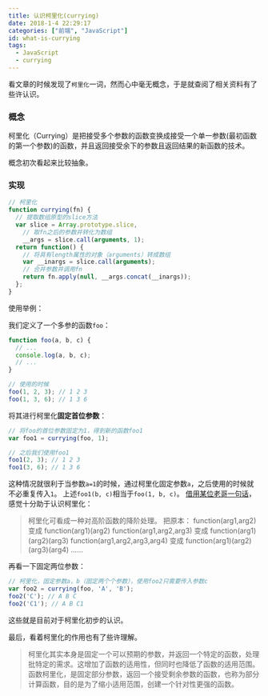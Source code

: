 ```yaml
---
title: 认识柯里化(currying)
date: 2018-1-4 22:29:17
categories: ["前端", "JavaScript"]
id: what-is-currying
tags:
  - JavaScript
  - currying
---
```


看文章的时候发现了`柯里化`一词，然而心中毫无概念，于是就查阅了相关资料有了些许认识。

<!-- more -->

### 概念

柯里化（Currying）是把接受多个参数的函数变换成接受一个单一参数(最初函数的第一个参数)的函数，并且返回接受余下的参数且返回结果的新函数的技术。

概念初次看起来比较抽象。

### 实现

```javascript
// 柯里化
function currying(fn) {
  // 提取数组原型的slice方法
  var slice = Array.prototype.slice,
    // 取fn之后的参数并转化为数组
    __args = slice.call(arguments, 1);
  return function() {
    // 将具有length属性的对象（arguments）转成数组
    var __inargs = slice.call(arguments);
    // 合并参数并调用fn
    return fn.apply(null, __args.concat(__inargs));
  };
}
```

使用举例：

我们定义了一个多参的函数`foo`：

```javascript
function foo(a, b, c) {
  // ...
  console.log(a, b, c);
  // ...
}

// 使用的时候
foo(1, 2, 3); // 1 2 3
foo(1, 3, 6); // 1 3 6
```

将其进行柯里化**固定首位参数**：

```javascript
// 将foo的首位参数固定为1，得到新的函数foo1
var foo1 = currying(foo, 1);

// 之后我们使用foo1
foo1(2, 3); // 1 2 3
foo1(3, 6); // 1 3 6
```

这种情况就很利于当参数`a=1`的时候，通过柯里化固定参数`a`，之后使用的时候就不必重复传入`1`。
上述`foo1(b, c)`相当于`foo(1, b, c)`。
[借用某位老哥一句话](https://www.zhihu.com/question/40374792/answer/86268208)，感觉十分助于认识柯里化：

> 柯里化可看成一种对高阶函数的降阶处理。
> 把原本：
> function(arg1,arg2) 变成 function(arg1)(arg2)
> function(arg1,arg2,arg3) 变成 function(arg1)(arg2)(arg3)
> function(arg1,arg2,arg3,arg4) 变成 function(arg1)(arg2)(arg3)(arg4)
> ……

再看一下固定两位参数：

```javascript
// 柯里化，固定参数a，b（固定两个个参数），使用foo2只需要传入参数c
var foo2 = currying(foo, 'A', 'B');
foo2('C'); // A B C
foo2('C1'); // A B C1
```

这些就是目前对于柯里化初步的认识。

最后，看着柯里化的作用也有了些许理解。

> 柯里化其实本身是固定一个可以预期的参数，并返回一个特定的函数，处理批特定的需求。这增加了函数的适用性，但同时也降低了函数的适用范围。
> 函数柯里化，是固定部分参数，返回一个接受剩余参数的函数，也称为部分计算函数，目的是为了缩小适用范围，创建一个针对性更强的函数。


